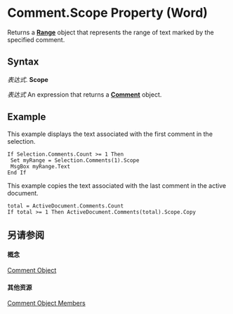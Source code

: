
# Comment.Scope Property (Word)

Returns a  **[Range](15a7a1c4-5f3f-5b6e-60e9-29688de3f274.md)** object that represents the range of text marked by the specified comment.


## Syntax

 _表达式_. **Scope**

 _表达式_ An expression that returns a **[Comment](0a2841f3-ca3c-8186-afab-f634ebd97d4c.md)** object.


## Example

This example displays the text associated with the first comment in the selection.


```
If Selection.Comments.Count >= 1 Then 
 Set myRange = Selection.Comments(1).Scope 
 MsgBox myRange.Text 
End If
```

This example copies the text associated with the last comment in the active document.




```
total = ActiveDocument.Comments.Count 
If total >= 1 Then ActiveDocument.Comments(total).Scope.Copy
```


## 另请参阅


#### 概念


[Comment Object](0a2841f3-ca3c-8186-afab-f634ebd97d4c.md)
#### 其他资源


[Comment Object Members](http://msdn.microsoft.com/library/1f1dbb3e-d0ae-9eb7-108a-697a10533e2b%28Office.15%29.aspx)